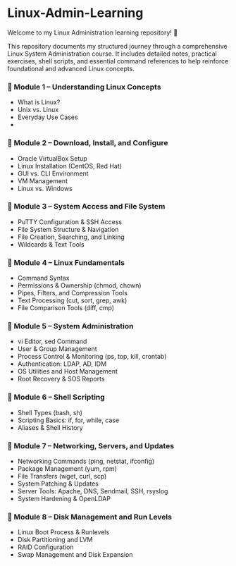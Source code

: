 # Linux-Admin-Learning

Welcome to my Linux Administration learning repository! 🐧  

This repository documents my structured journey through a comprehensive Linux System Administration course. It includes detailed notes, practical exercises, shell scripts, and essential command references to help reinforce foundational and advanced Linux concepts.


### 🔹 Module 1 – Understanding Linux Concepts
- What is Linux?
- Unix vs. Linux
- Everyday Use Cases
- 
### 🔹 Module 2 – Download, Install, and Configure
- Oracle VirtualBox Setup
- Linux Installation (CentOS, Red Hat)
- GUI vs. CLI Environment
- VM Management
- Linux vs. Windows


### 🔹 Module 3 – System Access and File System
- PuTTY Configuration & SSH Access
- File System Structure & Navigation
- File Creation, Searching, and Linking
- Wildcards & Text Tools


### 🔹 Module 4 – Linux Fundamentals
- Command Syntax
- Permissions & Ownership (chmod, chown)
- Pipes, Filters, and Compression Tools
- Text Processing (cut, sort, grep, awk)
- File Comparison Tools (diff, cmp)


### 🔹 Module 5 – System Administration
- vi Editor, sed Command
- User & Group Management
- Process Control & Monitoring (ps, top, kill, crontab)
- Authentication: LDAP, AD, IDM
- OS Utilities and Host Management
- Root Recovery & SOS Reports


### 🔹 Module 6 – Shell Scripting
- Shell Types (bash, sh)
- Scripting Basics: if, for, while, case
- Aliases & Shell History

### 🔹 Module 7 – Networking, Servers, and Updates
- Networking Commands (ping, netstat, ifconfig)
- Package Management (yum, rpm)
- File Transfers (wget, curl, scp)
- System Patching & Updates
- Server Tools: Apache, DNS, Sendmail, SSH, rsyslog
- System Hardening & OpenLDAP


### 🔹 Module 8 – Disk Management and Run Levels
- Linux Boot Process & Runlevels
- Disk Partitioning and LVM
- RAID Configuration
- Swap Management and Disk Expansion





